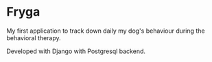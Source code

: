 # Fryga
My first application to track down daily my dog's behaviour during the behavioral therapy.

Developed with Django with Postgresql backend.
